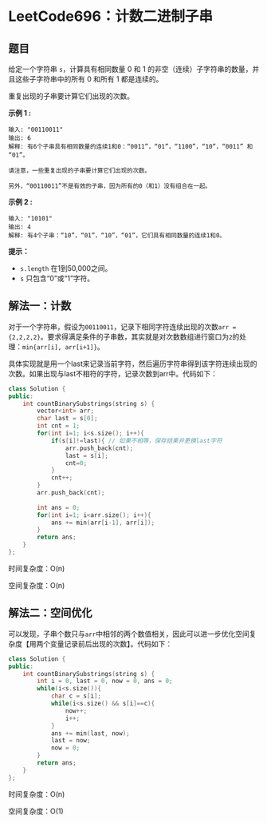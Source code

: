 # LeetCode696：计数二进制子串

## 题目

给定一个字符串 `s`，计算具有相同数量 0 和 1 的非空（连续）子字符串的数量，并且这些子字符串中的所有 0 和所有 1 都是连续的。

重复出现的子串要计算它们出现的次数。

 

**示例 1 :**

```
输入: "00110011"
输出: 6
解释: 有6个子串具有相同数量的连续1和0：“0011”，“01”，“1100”，“10”，“0011” 和 “01”。

请注意，一些重复出现的子串要计算它们出现的次数。

另外，“00110011”不是有效的子串，因为所有的0（和1）没有组合在一起。
```

**示例 2 :**

```
输入: "10101"
输出: 4
解释: 有4个子串：“10”，“01”，“10”，“01”，它们具有相同数量的连续1和0。
```

 

**提示：**

- `s.length` 在1到50,000之间。
- `s` 只包含“0”或“1”字符。



## 解法一：计数

对于一个字符串，假设为`00110011`，记录下相同字符连续出现的次数`arr = {2,2,2,2}`。要求得满足条件的子串数，其实就是对次数数组进行窗口为`2`的处理：`min{arr[i], arr[i+1]}`。

具体实现就是用一个last来记录当前字符，然后遍历字符串得到该字符连续出现的次数。如果出现与last不相符的字符，记录次数到arr中。代码如下：

```c++
class Solution {
public:
    int countBinarySubstrings(string s) {
        vector<int> arr;
        char last = s[0];
        int cnt = 1;
        for(int i=1; i<s.size(); i++){
            if(s[i]!=last){	// 如果不相等，保存结果并更换last字符
                arr.push_back(cnt);
                last = s[i];
                cnt=0;
            }
            cnt++;
        }
        arr.push_back(cnt);
        
        int ans = 0;
        for(int i=1; i<arr.size(); i++){
            ans += min(arr[i-1], arr[i]);
        }
        return ans;
    }
};
```

时间复杂度：O(n)

空间复杂度：O(n)

## 解法二：空间优化

可以发现，子串个数只与`arr`中相邻的两个数值相关，因此可以进一步优化空间复杂度【用两个变量记录前后出现的次数】。代码如下：

```c++
class Solution {
public:
    int countBinarySubstrings(string s) {
        int i = 0, last = 0, now = 0, ans = 0;
        while(i<s.size()){
            char c = s[i];
            while(i<s.size() && s[i]==c){
                now++;
                i++;
            }
            ans += min(last, now);
            last = now;
            now = 0;
        }
        return ans;
    }
};
```

时间复杂度：O(n)

空间复杂度：O(1)
